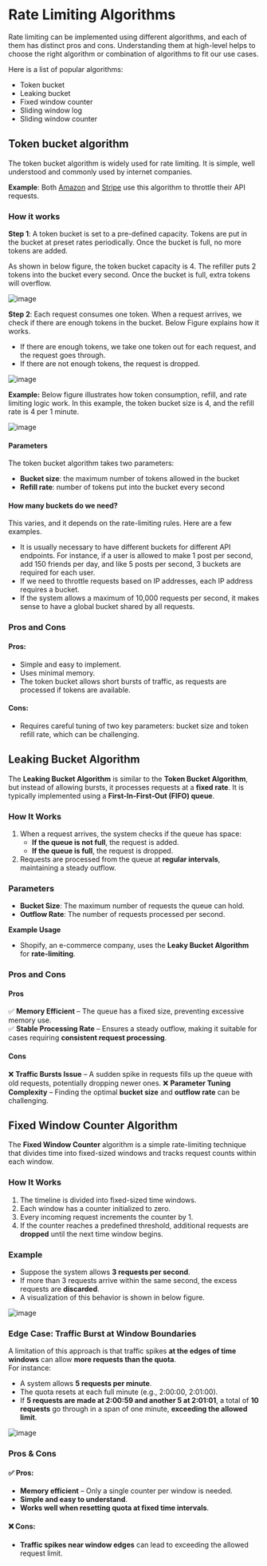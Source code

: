 # Rate Limiting Algorithms

Rate limiting can be implemented using different algorithms, and each of them has distinct
pros and cons. Understanding them at high-level helps to choose the right algorithm or combination of algorithms to fit our use
cases.

Here is a list of popular algorithms:
- Token bucket
- Leaking bucket
- Fixed window counter
- Sliding window log
- Sliding window counter

## Token bucket algorithm
The token bucket algorithm is widely used for rate limiting. It is simple, well understood and
commonly used by internet companies.

**Example**: Both [Amazon](https://docs.aws.amazon.com/apigateway/latest/developerguide/api-gateway-request-throttling.html "Amazon") and [Stripe](https://stripe.com/blog/rate-limiters "Stripe") use this algorithm to throttle their API requests.

### How it works

**Step 1**: A token bucket is set to a pre-defined capacity. Tokens are put in the bucket
at preset rates periodically. Once the bucket is full, no more tokens are added. 

As shown in below figure, the token bucket capacity is 4. The refiller puts 2 tokens into the bucket every second. Once the bucket is full, extra tokens will overflow.

![image](https://github.com/user-attachments/assets/db2461a2-c26d-4061-8896-05a677765985)

**Step 2**: Each request consumes one token. When a request arrives, we check if there are enough
tokens in the bucket.  Below Figure explains how it works.
- If there are enough tokens, we take one token out for each request, and the request
goes through.
- If there are not enough tokens, the request is dropped.

![image](https://github.com/user-attachments/assets/8191da4f-ca1c-4540-aeb2-cca09b89a81f)

**Example:** Below figure illustrates how token consumption, refill, and rate limiting logic work. In this example, the token bucket size is 4, and the refill rate is 4 per 1 minute.

![image](https://github.com/user-attachments/assets/5d4d2af9-7bcb-40b0-85d5-3e0f79cd6a1f)

#### Parameters
The token bucket algorithm takes two parameters:
- **Bucket size**: the maximum number of tokens allowed in the bucket
- **Refill rate**: number of tokens put into the bucket every second

#### How many buckets do we need? 
This varies, and it depends on the rate-limiting rules. Here are a few examples.
- It is usually necessary to have different buckets for different API endpoints. For instance, if a user is allowed to make 1 post per second, add 150 friends per day, and like 5 posts per second, 3 buckets are required for each user.
- If we need to throttle requests based on IP addresses, each IP address requires a bucket.
- If the system allows a maximum of 10,000 requests per second, it makes sense to have a global bucket shared by all requests.

### Pros and Cons

#### Pros:
- Simple and easy to implement.
- Uses minimal memory.
- The token bucket allows short bursts of traffic, as requests are processed if tokens are available.

#### Cons:
- Requires careful tuning of two key parameters: bucket size and token refill rate, which can be challenging.


## Leaking Bucket Algorithm

The **Leaking Bucket Algorithm** is similar to the **Token Bucket Algorithm**, but instead of allowing bursts, it processes requests at a **fixed rate**. It is typically implemented using a **First-In-First-Out (FIFO) queue**.

### How It Works
1. When a request arrives, the system checks if the queue has space:
   - **If the queue is not full**, the request is added.
   - **If the queue is full**, the request is dropped.
2. Requests are processed from the queue at **regular intervals**, maintaining a steady outflow.

### Parameters
- **Bucket Size**: The maximum number of requests the queue can hold.
- **Outflow Rate**: The number of requests processed per second.

**Example Usage**
- Shopify, an e-commerce company, uses the **Leaky Bucket Algorithm** for **rate-limiting**.

### Pros and Cons

#### Pros
✅ **Memory Efficient** – The queue has a fixed size, preventing excessive memory use.  
✅ **Stable Processing Rate** – Ensures a steady outflow, making it suitable for cases requiring **consistent request processing**.

#### Cons
❌ **Traffic Bursts Issue** – A sudden spike in requests fills up the queue with old requests, potentially dropping newer ones.
❌ **Parameter Tuning Complexity** – Finding the optimal **bucket size** and **outflow rate** can be challenging.

## Fixed Window Counter Algorithm
The **Fixed Window Counter** algorithm is a simple rate-limiting technique that divides time into fixed-sized windows and tracks request counts within each window.

### How It Works
1. The timeline is divided into fixed-sized time windows.
2. Each window has a counter initialized to zero.
3. Every incoming request increments the counter by 1.
4. If the counter reaches a predefined threshold, additional requests are **dropped** until the next time window begins.

### Example
- Suppose the system allows **3 requests per second**.
- If more than 3 requests arrive within the same second, the excess requests are **discarded**.
- A visualization of this behavior is shown in below figure.

![image](https://github.com/user-attachments/assets/2ce1a3f6-3c48-4c58-8fd1-5eec966b9343)

### Edge Case: Traffic Burst at Window Boundaries
A limitation of this approach is that traffic spikes **at the edges of time windows** can allow **more requests than the quota**.  
For instance:
- A system allows **5 requests per minute**.
- The quota resets at each full minute (e.g., 2:00:00, 2:01:00).
- If **5 requests are made at 2:00:59 and another 5 at 2:01:01**, a total of **10 requests** go through in a span of one minute, **exceeding the allowed limit**.

![image](https://github.com/user-attachments/assets/071fb0b8-5c68-428d-9bd3-de6158b7b207)

### Pros & Cons

#### ✅ Pros:
- **Memory efficient** – Only a single counter per window is needed.
- **Simple and easy to understand**.
- **Works well when resetting quota at fixed time intervals**.

#### ❌ Cons:
- **Traffic spikes near window edges** can lead to exceeding the allowed request limit.


